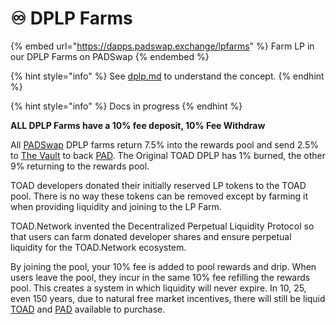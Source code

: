 # ♾ DPLP Farms

{% embed url="https://dapps.padswap.exchange/lpfarms" %}
Farm LP in our DPLP Farms on PADSwap
{% endembed %}

{% hint style="info" %}
See [dplp.md](../../concepts/dplp.md "mention") to understand the concept.
{% endhint %}

{% hint style="info" %}
Docs in progress
{% endhint %}

**ALL DPLP Farms have a 10% fee deposit, 10% Fee Withdraw**

All [PADSwap](../padswap/) DPLP farms return 7.5% into the rewards pool and send 2.5% to [The Vault](../../concepts/the-vault.md) to back [PAD](../../tokens/pad.md). The Original TOAD DPLP has 1% burned, the other 9% returning to the rewards pool.

TOAD developers donated their initially reserved LP tokens to the TOAD pool. There is no way these tokens can be removed except by farming it when providing liquidity and joining to the LP Farm.

TOAD.Network invented the Decentralized Perpetual Liquidity Protocol so that users can farm donated developer shares and ensure perpetual liquidity for the TOAD.Network ecosystem.

By joining the pool, your 10% fee is added to pool rewards and drip. When users leave the pool, they incur in the same 10% fee refilling the rewards pool. This creates a system in which liquidity will never expire. In 10, 25, even 150 years, due to natural free market incentives, there will still be liquid [TOAD](../../tokens/toad.md) and [PAD](../../tokens/pad.md) available to purchase.
